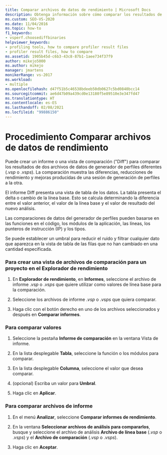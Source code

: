 ```yaml
---
title: Comparar archivos de datos de rendimiento | Microsoft Docs
description: Obtenga información sobre cómo comparar los resultados de dos archivos de datos diferentes (.vsp o .vsps) del generador de perfiles para encontrar diferencias, así como regresiones y mejoras de rendimiento.
ms.custom: SEO-VS-2020
ms.date: 11/04/2016
ms.topic: how-to
f1_keywords:
- vsperf.choosediffbinaries
helpviewer_keywords:
- profiling tools, how to compare profiler result files
- profiler result files, how to compare
ms.assetid: 1905b45d-c6b3-43c8-87b1-1aee734f37f9
author: mikejo5000
ms.author: mikejo
manager: jmartens
monikerRange: vs-2017
ms.workload:
- multiple
ms.openlocfilehash: d47f51b5c46538bdeeb50db0627c5bd0840bcc14
ms.sourcegitcommit: ae6d47b09a439cd0e13180f5e89510e3e347fd47
ms.translationtype: HT
ms.contentlocale: es-ES
ms.lasthandoff: 02/08/2021
ms.locfileid: "99886150"
---
```

# <a name="how-to-compare-performance-data-files"></a>Procedimiento Comparar archivos de datos de rendimiento
Puede crear un informe o una vista de comparación ("Diff") para comparar los resultados de dos archivos de datos de generador de perfiles diferentes (.*vsp* o .*vsps*). La comparación muestra las diferencias, reducciones de rendimiento y mejoras producidas de una sesión de generación de perfiles a la otra.

 El informe Diff presenta una vista de tabla de los datos. La tabla presenta el delta o cambio de la línea base. Esto se calcula determinando la diferencia entre el valor anterior, el valor de la línea base y el valor de resultado del nuevo análisis.

 Las comparaciones de datos del generador de perfiles pueden basarse en las funciones en el código, los módulos de la aplicación, las líneas, los punteros de instrucción (IP) y los tipos.

 Se puede establecer un umbral para reducir el ruido y filtrar cualquier dato que aparezca en la vista de tabla de las filas que no han cambiado en una cantidad especificada.

### <a name="to-create-comparison-file-view-for-a-project-in-performance-explorer"></a>Para crear una vista de archivos de comparación para un proyecto en el Explorador de rendimiento

1. En **Explorador de rendimiento**, en **Informes**, seleccione el archivo de informe .*vsp* o .*vsps* que quiere utilizar como valores de línea base para la comparación.

2. Seleccione los archivos de informe .*vsp* o .*vsps* que quiera comparar.

3. Haga clic con el botón derecho en uno de los archivos seleccionados y después en **Comparar informes**.

### <a name="to-compare-values"></a>Para comparar valores

1. Seleccione la pestaña **Informe de comparación** en la ventana Vista de informe.

2. En la lista desplegable **Tabla**, seleccione la función o los módulos para comparar.

3. En la lista desplegable **Columna**, seleccione el valor que desea comparar.

4. (opcional) Escriba un valor para **Umbral**.

5. Haga clic en **Aplicar**.

### <a name="to-compare-report-files"></a>Para comparar archivos de informe

1. En el menú **Analizar**, seleccione **Comparar informes de rendimiento**.

2. En la ventana **Seleccionar archivos de análisis para compararlos**, busque y seleccione el archivo de análisis **Archivo de línea base** (.*vsp* o .*vsps*) y el **Archivo de comparación** (.*vsp* o .*vsps*).

3. Haga clic en **Aceptar**.
